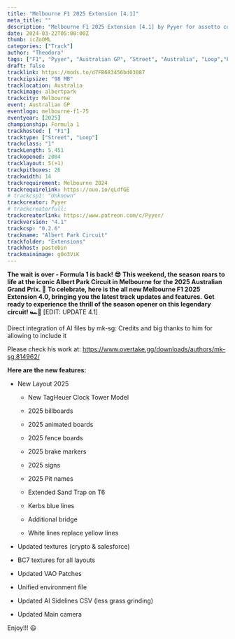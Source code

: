 ```yaml
---
title: "Melbourne F1 2025 Extension [4.1]"
meta_title: ""
description: "Melbourne F1 2025 Extension [4.1] by Pyyer for assetto corsa"
date: 2024-03-22T05:00:00Z
thumb: icZoOML
categories: ["Track"]
author: "Theodora"
tags: ["F1", "Pyyer", "Australian GP", "Street", "Australia", "Loop","F1 2025", "2025"]
draft: false
tracklink: https://mods.to/d7FB683456bd03087
trackzipsize: "98 MB"
tracklocation: Australia
trackimage: albertpark
trackcity: Melbourne
event: Australian GP
eventlogo: melbourne-f1-75
eventyear: [2025]
championship: Formula 1
trackhosted: [ "F1"]
tracktype: ["Street", "Loop"]
trackclass: "1" 
trackLength: 5.451
trackopened: 2004
tracklayout: 5(+1)
trackpitboxes: 26
trackwidth: 14
trackrequirement: Melbourne 2024
trackrequirelink: https://ouo.io/qLdfGE
# trackcsp1: "Unknown"
trackcreator: Pyyer
# trackcreatorfull: 
trackcreatorlink: https://www.patreon.com/c/Pyyer/
trackversion: "4.1"
trackcsp: "0.2.6"
trackname: "Albert Park Circuit"
trackfolder: "Extensions"
trackhost: pastebin
trackmainimage: g0o3ViK
---
```


**The wait is over - Formula 1 is back! 😎** 
**This weekend, the season roars to life at the iconic Albert Park Circuit in Melbourne for the 2025 Australian Grand Prix. 🏁**
**To celebrate, here is the all new Melbourne F1 2025 Extension 4.0, bringing you the latest track updates and features.** 
**Get ready to experience the thrill of the season opener on this legendary circuit! 🏎️💨**
[EDIT:  UPDATE 4.1]

Direct integration of AI files by mk-sg: 
Credits and big thanks to him for allowing to include it

Please check his work at: 
https://www.overtake.gg/downloads/authors/mk-sg.814962/

**Here are the new features:**

- New Layout 2025

  -  New TagHeuer Clock Tower Model


  -  2025 billboards


  -  2025 animated boards


  -  2025 fence boards


  -  2025 brake markers


  -  2025 signs


  -  2025 Pit names


  -  Extended Sand Trap on T6


  -  Kerbs blue lines


  -  Additional bridge


  -  White lines replace yellow lines


- Updated textures (crypto & salesforce)

- BC7 textures for all layouts

- Updated VAO Patches

- Unified environment file

- Updated AI Sidelines CSV (less grass grinding)

- Updated Main camera


Enjoy!!! 😃


